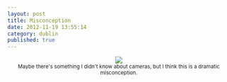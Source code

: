 ```yaml
---
layout: post
title: Misconception
date: 2012-11-19 13:55:14
category: dublin
published: true
---
```


<p style="text-align: center;"><a href="https://blog.timmschoof.com/images/cctv.jpg"><img src="https://blog.timmschoof.com/images/cctv.jpg"/></a><br/><small>Maybe there's something I didn't know about cameras, but I think this is a dramatic misconception. </small></p>
